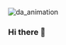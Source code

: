 ![da_animation](https://github.com/RafaSatti/RafaSatti/assets/121511244/3448e9d1-43f9-486e-942e-7750eaaf04b7)
### Hi there 👋

<!--
**RafaSatti/RafaSatti** is a ✨ _special_ ✨ repository because its `README.md` (this file) appears on your GitHub profile.
Excel | SQL | Python | R | Tableau 


- 📫 How to reach me: ...
- 😄 Pronouns: ...
- ⚡ Fun fact: ...
-->
